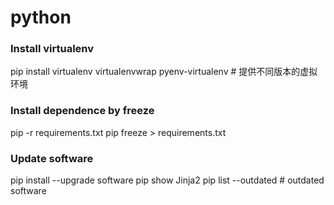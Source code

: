 # python

### Install virtualenv
pip install virtualenv virtualenvwrap
pyenv-virtualenv  # 提供不同版本的虚拟环境

### Install dependence by freeze
pip -r requirements.txt
pip freeze > requirements.txt

### Update software
pip install --upgrade software
pip show Jinja2
pip list --outdated # outdated software
